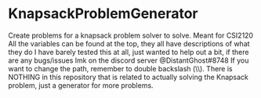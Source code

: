 # KnapsackProblemGenerator
Create problems for a knapsack problem solver to solve. Meant for CSI2120
All the variables can be found at the top, they all have descriptions of what they do
I have barely tested this at all, just wanted to help out a bit, if there are any bugs/issues lmk on the discord server @DistantGhost#8748
If you want to change the path, remember to double backslash (\\\\). There is NOTHING in this repository that is related to actually solving the Knapsack problem, just a generator for more problems.
